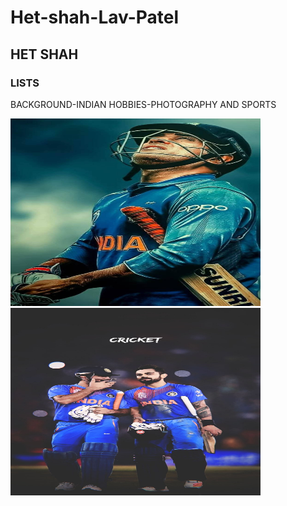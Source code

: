 # Het-shah-Lav-Patel
## HET SHAH
### LISTS 
BACKGROUND-INDIAN
HOBBIES-PHOTOGRAPHY AND SPORTS






<img src="images/IMG1.jpg" alt="Image Alt Text" width="400" height="300">
















<img src="images/IMG2.jpg" alt="Image Alt Text" width="400" height="300">


